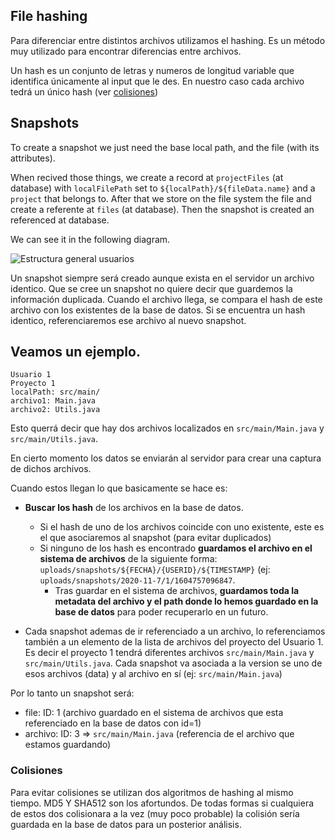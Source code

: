 ## File hashing

Para diferenciar entre distintos archivos utilizamos el hashing. Es un método muy utilizado para encontrar diferencias entre archivos.

Un hash es un conjunto de letras y numeros de longitud variable  que identifica únicamente al input que le des. En nuestro caso cada archivo tedrá un único hash (ver [colisiones](#colisiones)) 


## Snapshots
 
To create a snapshot we just need the base local path, and the file (with its attributes). 

When recived those things, we create a record at `projectFiles` (at database) with `localFilePath` set to ```${localPath}/${fileData.name}``` and a `project` that belongs to. After that we store on the file system the file and create a referente at `files` (at database). Then the snapshot is created an referenced at database.

We can see it in the following diagram.

![Estructura general usuarios](https://github.com/nullxx/EclipseTracker/blob/master/wiki/assets/images/db.png?raw=1)


Un snapshot siempre será creado aunque exista en el servidor un archivo identico. Que se cree un snapshot no quiere decir que guardemos la información duplicada. Cuando el archivo llega, se compara el hash de este archivo con los existentes de la base de datos. Si se encuentra un hash identico, referenciaremos ese archivo al nuevo snapshot.

Veamos un ejemplo.
-----
```
Usuario 1
Proyecto 1
localPath: src/main/
archivo1: Main.java
archivo2: Utils.java
```
Esto querrá decir que hay dos archivos localizados en `src/main/Main.java` y `src/main/Utils.java`.

En cierto momento los datos se enviarán al servidor para crear una captura de dichos archivos.

Cuando estos llegan lo que basicamente se hace es:


* **Buscar los hash** de los archivos en la base de datos.
    * Si el hash de uno de los archivos coincide con uno existente, este es el que asociaremos al snapshot (para evitar duplicados)
    * Si ninguno de los hash es encontrado **guardamos el archivo en el sistema de archivos** de la siguiente forma: `uploads/snapshots/${FECHA}/{USERID}/${TIMESTAMP}` (ej: `uploads/snapshots/2020-11-7/1/1604757096847`.
        * Tras guardar en el sistema de archivos, **guardamos toda la metadata del archivo y el path donde lo hemos guardado en la base de datos** para poder recuperarlo en un futuro.

* Cada snapshot ademas de ir referenciado a un archivo, lo referenciamos también a un elemento de la lista de archivos del proyecto del Usuario 1. Es decir el proyecto 1 tendrá diferentes archivos `src/main/Main.java` y `src/main/Utils.java`. Cada snapshot va asociada a la version se uno de esos archivos (data) y al archivo en sí (ej: `src/main/Main.java`)

Por lo tanto un snapshot será:

* file: ID: 1 (archivo guardado en el sistema de archivos que esta referenciado en la base de datos con id=1)
* archivo: ID: 3 => `src/main/Main.java` (referencia de el archivo que estamos guardando)

### Colisiones
Para evitar colisiones se utilizan dos algoritmos de hashing al mismo tiempo. MD5 Y SHA512 son los afortundos. De todas formas si cualquiera de estos dos colisionara a la vez (muy poco probable) la colisión sería guardada en la base de datos para un posterior análisis.